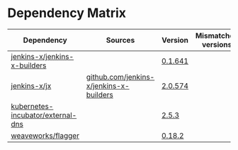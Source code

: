 # Dependency Matrix

Dependency | Sources | Version | Mismatched versions
---------- | ------- | ------- | -------------------
[jenkins-x/jenkins-x-builders](https://github.com/jenkins-x/jenkins-x-builders.git) |  | [0.1.641](https://github.com/jenkins-x/jenkins-x-builders/releases/tag/v0.1.641) | 
[jenkins-x/jx](https://github.com/jenkins-x/jx) | [github.com/jenkins-x/jenkins-x-builders](https://github.com/jenkins-x/jenkins-x-builders.git) | [2.0.574](https://github.com/jenkins-x/jx/releases/tag/v2.0.574) | 
[kubernetes-incubator/external-dns](https://github.com/kubernetes-incubator/external-dns) |  | [2.5.3]() | 
[weaveworks/flagger](https://github.com/weaveworks/flagger) |  | [0.18.2](https://github.com/weaveworks/flagger/releases/tag/0.18.2) | 
